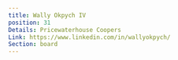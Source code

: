 ```yaml
---
title: Wally Okpych IV
position: 31
Details: Pricewaterhouse Coopers
Link: https://www.linkedin.com/in/wallyokpych/
Section: board
---
```


